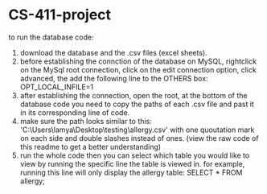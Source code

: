 # CS-411-project

to run the database code: 
  1. download the database and the .csv files (excel sheets).
  2. before establishing the connction of the database on MySQL, rightclick on the MySql root connection, click on the edit connection option, click advanced, the add the following line to the OTHERS box: OPT_LOCAL_INFILE=1
  3. after establishing the connection, open the root, at the bottom of the database code you need to copy the paths of each .csv file and past it in its corresponding line of code.
  4. make sure the path looks similar to this:
               'C:\\Users\\lamya\\Desktop\\testing\\allergy.csv'
           with one quoutation mark on each side and double slashes instead of ones. (view the raw code of this readme to get a better understanding)
  5. run the whole code then you can select which table you would like to view by running the specific line the table is viewed in. 
            for example, running this line will only display the allergy table:
                SELECT * FROM allergy;
